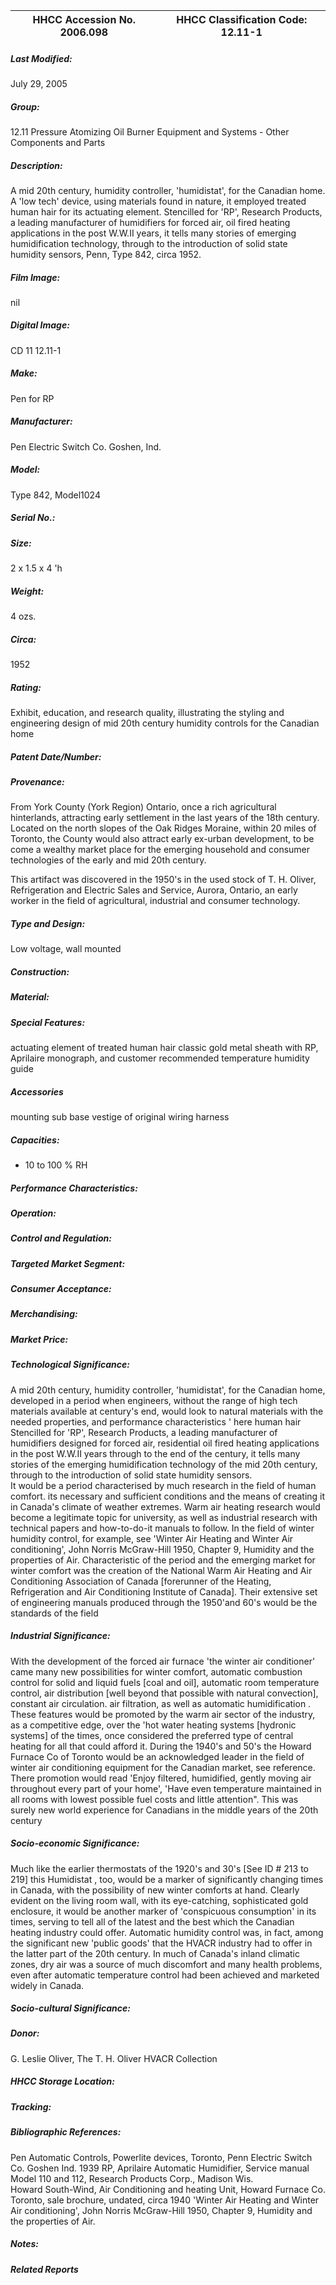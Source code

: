 | **HHCC Accession No. 2006.098** |**HHCC Classification Code:  12.11-1**|
| ----------- | ----------- |

##### Last Modified:
July 29, 2005

##### Group:
12.11 Pressure Atomizing Oil Burner Equipment and Systems - Other Components and Parts

##### Description:
A mid 20th century, humidity controller, 'humidistat', for the Canadian home. A 'low tech' device, using materials found in nature, it employed treated human hair for its actuating element. Stencilled for 'RP', Research Products, a leading manufacturer of humidifiers for forced air, oil fired heating applications in the post W.W.II years, it tells many stories of emerging humidification technology, through to the introduction of solid state humidity sensors, Penn, Type 842, circa 1952.

##### Film Image:
nil

##### Digital Image:
CD 11 12.11-1

##### Make:
Pen for RP

##### Manufacturer:
Pen Electric Switch Co. Goshen, Ind.

##### Model:
Type 842, Model1024

##### Serial No.:


##### Size:
2 x 1.5 x 4 'h

##### Weight:
4 ozs.

##### Circa:
1952

##### Rating:
Exhibit, education, and research quality, illustrating the styling and engineering design of mid 20th century humidity controls for the Canadian home

##### Patent Date/Number:


##### Provenance:
From York County (York Region) Ontario, once a rich agricultural hinterlands, attracting early settlement in the last years of the 18th century. Located on the north slopes of the Oak Ridges Moraine, within 20 miles of Toronto, the County would also attract early ex-urban development, to be come a wealthy market place for the emerging household and consumer technologies of the early and mid 20th century. 

This artifact was discovered in the 1950's in the used stock of T. H. Oliver, Refrigeration and Electric Sales and Service, Aurora, Ontario, an early worker in the field of agricultural, industrial and consumer technology.

##### Type and Design:
Low voltage, 
wall mounted

##### Construction:


##### Material:


##### Special Features:
actuating element of treated human hair
classic gold metal sheath with RP, Aprilaire monograph, and 
customer recommended temperature humidity guide

##### Accessories
mounting sub base
vestige of original wiring harness

##### Capacities:
-  10 to 100 % RH

##### Performance Characteristics:


##### Operation:


##### Control and Regulation:


##### Targeted Market Segment:


##### Consumer Acceptance:


##### Merchandising:


##### Market Price:


##### Technological Significance:
A mid 20th century, humidity controller, 'humidistat', for the Canadian home, developed in a period when engineers, without the range of high tech materials available at century's end, would look to natural materials with the needed properties,  and performance characteristics ' here human hair
Stencilled for 'RP', Research Products, a leading manufacturer of humidifiers designed for forced air, residential oil fired heating applications in the post W.W.II years through to the end of the century, it tells many stories of the emerging humidification technology of the mid 20th century, through to the introduction of solid state humidity sensors.  
It would be a period characterised by much research in the field of human comfort. its necessary and sufficient conditions  and the means of creating it in Canada's climate of weather extremes. Warm air heating research would become a legitimate topic for university, as well as industrial research with technical papers and how-to-do-it manuals to follow. In the field of winter humidity control, for example, see 'Winter Air Heating and Winter Air conditioning', John Norris McGraw-Hill 1950, Chapter 9, Humidity and the properties of Air.
Characteristic of the period and the emerging market for winter comfort was the creation of the National Warm Air Heating and Air Conditioning Association of Canada [forerunner of the Heating, Refrigeration and Air Conditioning  Institute of Canada]. Their extensive set of engineering manuals produced through the 1950'and 60's would be the standards of the field

##### Industrial Significance:
With the development of the forced air furnace 'the winter air conditioner' came many new possibilities for winter comfort, automatic combustion control for solid and liquid fuels [coal and oil], automatic room temperature control, air distribution [well beyond that possible with natural convection], constant air circulation. air filtration, as well as automatic humidification . These features would be promoted by the warm air sector of the industry, as a competitive edge, over the 'hot water heating systems [hydronic systems] of the times, once considered the preferred type of central heating for all that could afford it. 
During the 1940's and 50's the Howard Furnace Co of Toronto would be an acknowledged leader in the field of winter air conditioning equipment for the Canadian market, see reference. There promotion would read 'Enjoy filtered, humidified, gently moving air throughout every part of your home', 'Have even temperature maintained in all rooms with lowest possible fuel costs and little attention". This was surely new world experience for Canadians in the middle years of the 20th century

##### Socio-economic Significance:
Much like the earlier thermostats of the 1920's and 30's  [See ID # 213 to 219] this Humidistat , too, would be a marker of significantly changing times in Canada, with the possibility of new winter comforts at hand. 
Clearly evident on the living room wall, with its eye-catching, sophisticated  gold enclosure, it would be another  marker of 'conspicuous consumption' in its times, serving to tell all of the latest and the best which the Canadian heating industry could offer. 
Automatic humidity control was, in fact, among the significant new 'public goods' that the HVACR industry had to offer in the latter part of the 20th century. In much of Canada's inland climatic zones, dry air was a source of much discomfort and many health problems, even after automatic temperature control had been achieved and marketed widely in Canada.

##### Socio-cultural Significance:


##### Donor:
G. Leslie Oliver, The T. H. Oliver HVACR Collection

##### HHCC Storage Location:


##### Tracking:


##### Bibliographic References:
Pen Automatic Controls, Powerlite devices, Toronto, Penn Electric Switch Co. Goshen Ind. 1939 
RP, Aprilaire Automatic Humidifier, Service manual Model 110 and 112, Research Products Corp., Madison Wis.  
Howard South-Wind, Air Conditioning and heating Unit, Howard Furnace Co. Toronto, sale brochure, undated, circa 1940 
'Winter Air Heating and Winter Air conditioning', John Norris McGraw-Hill 1950, Chapter 9, Humidity and the properties of Air.

##### Notes:


##### Related Reports

